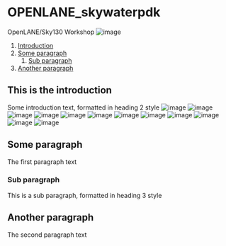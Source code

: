 # OPENLANE_skywaterpdk
OpenLANE/Sky130 Workshop
![image](https://user-images.githubusercontent.com/64938643/113953548-b27a9a00-9835-11eb-9158-13c1de1d2ec1.png)

1. [Introduction](#introduction)
2. [Some paragraph](#paragraph1)
    1. [Sub paragraph](#subparagraph1)
3. [Another paragraph](#paragraph2)

## This is the introduction <a name="introduction"></a>
Some introduction text, formatted in heading 2 style
![image](https://github.com/bhargavchanti/OPENLANE_skywaterpdk/blob/main/DAY%20-%203/images/3_1.JPG)
![image](https://github.com/bhargavchanti/OPENLANE_skywaterpdk/blob/main/DAY%20-%203/images/3_2.JPG)
![image](https://github.com/bhargavchanti/OPENLANE_skywaterpdk/blob/main/DAY%20-%203/images/3_3.JPG)
![image](https://github.com/bhargavchanti/OPENLANE_skywaterpdk/blob/main/DAY%20-%203/images/3_4.JPG)
![image](https://github.com/bhargavchanti/OPENLANE_skywaterpdk/blob/main/DAY%20-%203/images/3_5.JPG)
![image](https://github.com/bhargavchanti/OPENLANE_skywaterpdk/blob/main/DAY%20-%203/images/3_6.JPG)
![image](https://github.com/bhargavchanti/OPENLANE_skywaterpdk/blob/main/DAY%20-%203/images/3_7.JPG)
![image](https://github.com/bhargavchanti/OPENLANE_skywaterpdk/blob/main/DAY%20-%203/images/3_8.JPG)
![image](https://github.com/bhargavchanti/OPENLANE_skywaterpdk/blob/main/DAY%20-%203/images/3_9.JPG)
![image](https://github.com/bhargavchanti/OPENLANE_skywaterpdk/blob/main/DAY%20-%203/images/3_10.JPG)
![image](https://github.com/bhargavchanti/OPENLANE_skywaterpdk/blob/main/DAY%20-%203/images/3_11.JPG)
![image](https://github.com/bhargavchanti/OPENLANE_skywaterpdk/blob/main/DAY%20-%203/images/3_12.JPG)

## Some paragraph <a name="paragraph1"></a>
The first paragraph text

### Sub paragraph <a name="subparagraph1"></a>
This is a sub paragraph, formatted in heading 3 style

## Another paragraph <a name="paragraph2"></a>
The second paragraph text
